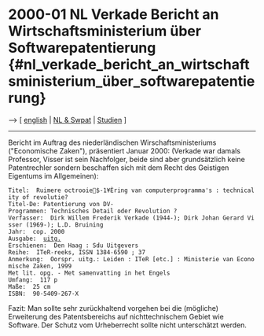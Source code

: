 # 2000-01 NL Verkade Bericht an Wirtschaftsministerium über Softwarepatentierung {#nl_verkade_bericht_an_wirtschaftsministerium_über_softwarepatentierung}

\--\> \[ [ english](Verkade0001En "wikilink") \| [ NL &
Swpat](SwpatnlEn "wikilink") \| [ Studien](SwpatsiskuDe "wikilink") \]

------------------------------------------------------------------------

Bericht im Auftrag des niederländischen Wirschaftsministeriums
(\"Economische Zaken\"), präsentiert Januar 2000: (Verkade war damals
Professor, Visser ist sein Nachfolger, beide sind aber grundsätzlich
keine Patentrechler sondern beschaffen sich mit dem Recht des Geistigen
Eigentums im Allgemeinen):

`Titel:  Ruimere octrooie$-1¥Èring van computerprogramma's : technicality of revolutie? `\
`Titel-De: Patentierung von DV-Programmen: Technisches Detail oder Revolution ?`\
`Verfasser:  Dirk Willem Frederik Verkade (1944-); Dirk Johan Gerard Visser (1969-); L.D. Bruining `\
`Jahr:  cop. 2000 `\
`Ausgabe:  `[`uitg.`](Herz. "wikilink")` `\
`Erschienen:  Den Haag : Sdu Uitgevers `\
`Reihe:  ITeR-reeks, ISSN 1384-6590 ; 37 `\
`Anmerkung:  Oorspr. uitg.: Leiden : ITeR [etc.] : Ministerie van Economische Zaken, 1999`\
`Met lit. opg. - Met samenvatting in het Engels `\
`Umfang:  117 p `\
`Maße:  25 cm `\
`ISBN:  90-5409-267-X `

Fazit: Man sollte sehr zurückhaltend vorgehen bei die (mögliche)
Erweiterung des Patentsbereichs auf nichttechnischem Gebiet wie
Software. Der Schutz vom Urheberrecht sollte nicht unterschätzt werden.
